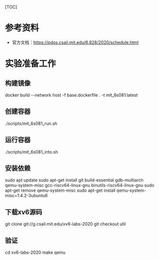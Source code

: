 [TOC]
# 参考资料
- 官方文档：https://pdos.csail.mit.edu/6.828/2020/schedule.html
# 实验准备工作
## 构建镜像
docker build --network host -f base.dockerfile . -t mit_6s081:latest
## 创建容器
./scripts/mit_6s081_run.sh
## 运行容器
./scripts/mit_6s081_into.sh
## 安装依赖
sudo apt update
sudo apt-get install git build-essential gdb-multiarch qemu-system-misc gcc-riscv64-linux-gnu binutils-riscv64-linux-gnu 
sudo apt-get remove qemu-system-misc
sudo apt-get install qemu-system-misc=1:4.2-3ubuntu6
## 下载xv6源码
git clone git://g.csail.mit.edu/xv6-labs-2020
git checkout util
## 验证
cd xv6-labs-2020
make qemu
